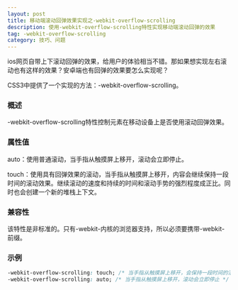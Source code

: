 ```yaml
---
layout: post
title: 移动端滚动回弹效果实现之-webkit-overflow-scrolling
description: 使用-webkit-overflow-scrolling特性实现移动端滚动回弹的效果
tag: -webkit-overflow-scrolling
category: 技巧、问题
---
```

ios网页自带上下滚动回弹的效果，给用户的体验相当不错。那如果想实现左右滚动也有这样的效果？安卓端也有回弹的效果要怎么实现呢？

CSS3中提供了一个实现的方法：-webkit-overflow-scrolling。

### 概述

-webkit-overflow-scrolling特性控制元素在移动设备上是否使用滚动回弹效果。

### 属性值

auto：使用普通滚动，当手指从触摸屏上移开，滚动会立即停止。

touch：使用具有回弹效果的滚动，当手指从触摸屏上移开，内容会继续保持一段时间的滚动效果。继续滚动的速度和持续的时间和滚动手势的强烈程度成正比。同时也会创建一个新的堆栈上下文。

### 兼容性

该特性是非标准的。只有-webkit-内核的浏览器支持，所以必须要携带-webkit-前缀。

### 示例

```css
-webkit-overflow-scrolling: touch; /* 当手指从触摸屏上移开，会保持一段时间的滚动 */
-webkit-overflow-scrolling: auto; /* 当手指从触摸屏上移开，滚动会立即停止 */
```

